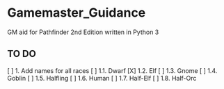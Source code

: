 # Gamemaster_Guidance
GM aid for Pathfinder 2nd Edition written in Python 3

## TO DO
[ ] 1. Add names for all races
	[ ] 1.1. Dwarf
	[X] 1.2. Elf
	[ ] 1.3. Gnome
	[ ] 1.4. Goblin
	[ ] 1.5. Halfling
	[ ] 1.6. Human
	[ ] 1.7. Half-Elf
	[ ] 1.8. Half-Orc
